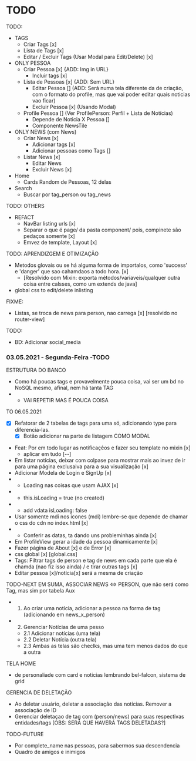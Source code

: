 # TODO


TODO:
+ TAGS
  - Criar Tags [x]
  - Lista de Tags [x]
  - Editar / Excluir Tags (Usar Modal para Edit/Delete) [x]
+ ONLY PESSOA
  - Criar Pessoa [x] {ADD: Img in URL}
    - Incluir tags [x]
  - Lista de Pessoas [x] {ADD: Sem URL}
    - Editar Pessoa [] (ADD: Será numa tela diferente da de criaçâo, com o formato do profile, mas que vai poder editar quais noticias vao ficar)
    - Excluir Pessoa [x] (Usando Modal)
  - Profile Pessoa [] (Ver ProfilePerson: Perfil + Lista de Notícias)
    - Depende de Noticia X Pessoa []
    - Componente NewsTile
+ ONLY NEWS (com News)
  - Criar News [x]
    - Adicionar tags [x]
    - Adicionar pessoas como Tags []
  - Listar News [x]
    - Editar News
    - Excluir News [x]
+ Home
  - Cards Random de Pessoas, 12 delas
+ Search
  - Buscar por tag_person ou tag_news

TODO: OTHERS
+ REFACT
  - NavBar listing urls [x]
  - Separar o que é page/ da pasta component/ pois, compinete são pedaços somente [x]
  - Emvez de template, Layout [x]


TODO: APRENDIZGEM E OTIMIZAÇÂO
+ Metodos glovais ou se há alguma forma de importalos, como 'success' e 'danger' que sao cahamdaos a todo hora. [x]
   - [Resolvido com Mixin: exporta métodos/variaveis/qualquer outra coisa entre calsses, como um extends de java]
+ global css to edit/delete inlisting

FIXME:
+ Listas, se troca de news para person, nao carrega [x] [resolvido no router-view]

TODO:
+ BD: Adicionar social_media

### 03.05.2021 - Segunda-Feira -TODO

ESTRUTURA DO BANCO
+ Como há poucas tags e provavelmente pouca coisa, vai ser um bd no NoSQL mesmo, afinal, nem há tanta TAG
+   - VAI REPETIR MAS É POUCA COISA

TO
06.05.2021
+ [X] Refatorar de 2 tabelas de tags para uma só, adicionando type para diferencia-las.
  - [X] Botão adicionar na parte de listagem COMO MODAL
+ Feat: Por em todo lugar as notificaçêos e fazer seu template no mixin [x]
  - aplicar em tudo [--]
+ Em listar notícias, deixar com colpase para mostrar mais ao invez de ir para uma página exclusaiva para a sua visualizaçâo [x]
+ Adicionar Modela de Login e SignUp [x]
+ + Loading nas coisas que usam AJAX [x]
+   - this.isLoading = true (no created)
+   - add vdata isLoading: false
+ Usar somente mdi nos icones (mdi) lembre-se que depende de chamar o css do cdn no index.html [x]
+ + Conferir as datas, ta dando uns probleminhas ainda [x]
+ Em ProfileView gerar a idade da pessoa dinamicamente [x]
+ Fazer página de About [x] e de Error [x]
+ css global [x] [global.css]
+ Tags: Filtrar tags de person e tag de news em cada parte que ela é chamda (nao fiz isso ainda) / e tirar outras tags [x]
+ Editar pessoa [x]/notícia[x] será a mesma de criação


TODO-NEXT
EM SUMA, ASSOCIAR NEWS <=> PERSON, que nâo será como Tag, mas sim por tabela Aux
+ 1. Ao criar uma notícia, adicionar a pessoa na forma de tag (adicionando em news_x_person)
+ 2. Gerenciar Notícias de uma pesso
  + 2.1 Adicionar notícias (uma tela)
  + 2.2 Deletar Notícia (outra tela)
  + 2.3 Ambas as telas sâo checlks, mas uma tem menos dados do que a outra

TELA HOME
+ de personaliade com card e noticias lembrando bel-falcon, sistema de grid

GERENCIA DE DELETAÇÃO
+ Ao deletar usuário, deletar a associaçâo das notícias. Remover a associaçâo de ID
+ Gerenciar deletaçao de tag com (person/news) para suas respectivas entidades/tags [OBS: SERÁ QUE HAVERÁ TAGS DELETADAS?]



TODO-FUTURE
+ Por complete_name nas pessoas, para sabermos sua descendencia
+ Quadro de amigos e inimigos
